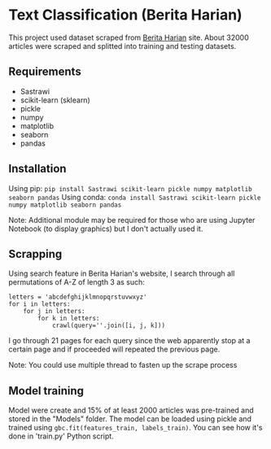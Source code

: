 # Text Classification (Berita Harian)

This project used dataset scraped from [Berita Harian]('https://www.bharian.com.my') site.
About 32000 articles were scraped and splitted into training and testing datasets.

## Requirements
- Sastrawi
- scikit-learn (sklearn)
- pickle
- numpy
- matplotlib
- seaborn
- pandas

## Installation

Using pip: `pip install Sastrawi scikit-learn pickle numpy matplotlib seaborn pandas`
Using conda: `conda install Sastrawi scikit-learn pickle numpy matplotlib seaborn pandas`

Note: Additional module may be required for those who are using Jupyter Notebook (to display graphics) but I don't actually used it.

## Scrapping

Using search feature in Berita Harian's website, I search through all permutations of A-Z of length 3 as such:
```
letters = 'abcdefghijklmnopqrstuvwxyz'
for i in letters:
	for j in letters:
		for k in letters:
			crawl(query=''.join([i, j, k]))
```

I go through 21 pages for each query since the web apparently stop at a certain page and if proceeded will repeated the previous page.

Note: You could use multiple thread to fasten up the scrape process

## Model training

Model were create and 15% of at least 2000 articles was pre-trained and stored in the "Models" folder.
The model can be loaded using pickle and trained using `gbc.fit(features_train, labels_train)`.
You can see how it's done in 'train.py' Python script.